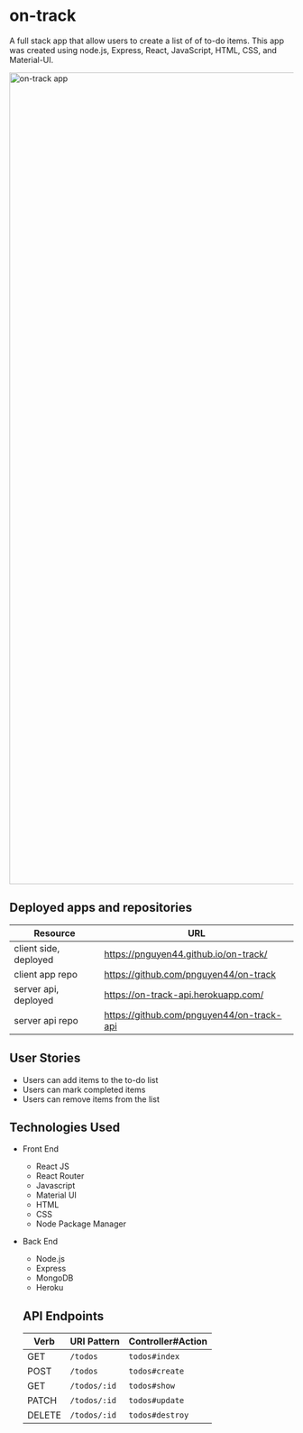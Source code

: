 # on-track

A full stack app that allow users to create a list of of to-do items.  This app was created using node.js, Express, React, JavaScript, HTML, CSS, and Material-UI.

<img width="1440" alt="on-track app" src="https://i.imgur.com/1XBgsMw.png">

## Deployed apps and repositories
| Resource   | URL            |
|------------|----------------|
| client side, deployed    | https://pnguyen44.github.io/on-track/             |
| client app repo   | https://github.com/pnguyen44/on-track            |
| server api, deployed | https://on-track-api.herokuapp.com/            |
| server api repo  | https://github.com/pnguyen44/on-track-api     |


## User Stories
- Users can add items to the to-do list
- Users can mark completed items
- Users can remove items from the list

## Technologies Used
- Front End
  - React JS
  - React Router
  - Javascript
  - Material UI
  - HTML
  - CSS
  - Node Package Manager

- Back End
  - Node.js
  - Express
  - MongoDB
  - Heroku

  ## API Endpoints
  | Verb   | URI Pattern            | Controller#Action |
  |--------|------------------------|-------------------|
  | GET    | `/todos`               | `todos#index`     |
  | POST   | `/todos`               | `todos#create`    |
  | GET    | `/todos/:id`           | `todos#show`      |
  | PATCH  | `/todos/:id`           | `todos#update`    |
  | DELETE | `/todos/:id`           | `todos#destroy`   |
